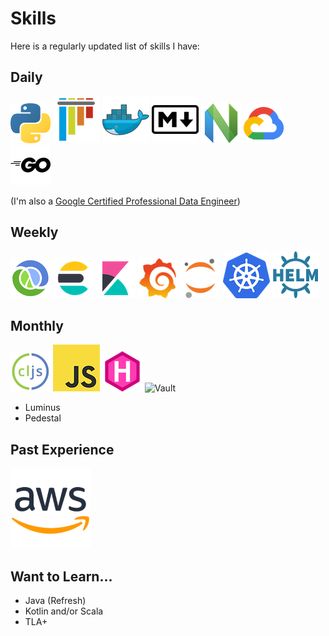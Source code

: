 # Skills

Here is a regularly updated list of skills I have:

## Daily

![Python](/img/skills/python.png "Python")
![Pytest](/img/skills/pytest.png "Pytest")
![Docker](/img/skills/docker.png "Docker")
![Markdown](/img/skills/markdown.png "Markdown")
![Neovim](/img/skills/neovim.png "Neovim")
![Google Cloud](/img/skills/google-cloud.png "Google Cloud")
![Go](/img/skills/go.png "Go")

(I'm also a [Google Certified Professional Data Engineer](https://cloud.google.com/certification/data-engineer))

## Weekly

![Clojure](/img/skills/clojure.png "Clojure")
![Elasticsearch](/img/skills/elastic-elasticsearch.png "Elasticsearch")
![Kibana](/img/skills/elastic-kibana.png "Kibana")
![Grafana](/img/skills/grafana.png "Grafana")
![Jupyter (notebooks and kernals)](/img/skills/jupyter.png "Jupyter (notebooks and kernals)")
![Kubernetes](/img/skills/kubernetes.png "Kubernetes")
![Helm](/img/skills/helm.png "Helm")

## Monthly

![ClojureScript](/img/skills/clojurescript.png "ClojureScript")
![JavaScript](/img/skills/javascript.png "JavaScript")
![Hugo](/img/skills/hugo.png "Hugo")
![Vault](https://img.shields.io/badge/-Vault-gray?style=for-the-badge&logo=vault "Vault")
- Luminus
- Pedestal

## Past Experience

![AWS](/img/skills/aws.png "AWS")

## Want to Learn...

- Java (Refresh)
- Kotlin and/or Scala
- TLA+
